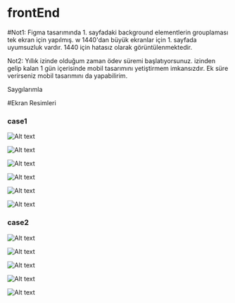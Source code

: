 # frontEnd

#Not1:
  Figma tasarımında 1. sayfadaki background elementlerin grouplaması tek ekran için yapılmış. w 1440'dan büyük ekranlar için 1. sayfada uyumsuzluk vardır.
  1440 için hatasız olarak görüntülenmektedir.
  
 Not2:
  Yıllık izinde olduğum zaman ödev süremi başlatıyorsunuz. izinden gelip kalan 1 gün içerisinde mobil tasarımını yetiştirmem imkansızdır. Ek süre verirseniz mobil     tasarımını da yapabilirim.
  
 
  
  Saygılarımla


#Ekran Resimleri

### case1
![Alt text](src/assets/screen_img/1.PNG?raw=true "Ana Sayfa")

![Alt text](src/assets/screen_img/2.PNG?raw=true "Ana Sayfa")

![Alt text](src/assets/screen_img/8.PNG?raw=true "Ana Sayfa")

![Alt text](src/assets/screen_img/9.PNG?raw=true "Ana Sayfa")

![Alt text](src/assets/screen_img/10.PNG?raw=true "Ana Sayfa")

![Alt text](src/assets/screen_img/11.PNG?raw=true "Ana Sayfa")

### case2
![Alt text](src/assets/screen_img/3.PNG?raw=true "List")

![Alt text](src/assets/screen_img/4.PNG?raw=true "paging")

![Alt text](src/assets/screen_img/5.PNG?raw=true "search")

![Alt text](src/assets/screen_img/6.PNG?raw=true "groupped")

![Alt text](src/assets/screen_img/7.PNG?raw=true "Adetail")
